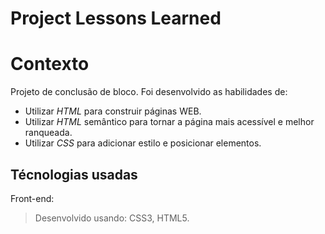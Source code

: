 # Project Lessons Learned

# Contexto
Projeto de conclusão de bloco. 
Foi desenvolvido as habilidades de:

* Utilizar _HTML_ para construir páginas WEB.
* Utilizar _HTML_ semântico para tornar a página mais acessível e melhor ranqueada.
* Utilizar _CSS_ para adicionar estilo e posicionar elementos.

## Técnologias usadas

Front-end:
> Desenvolvido usando: CSS3, HTML5.